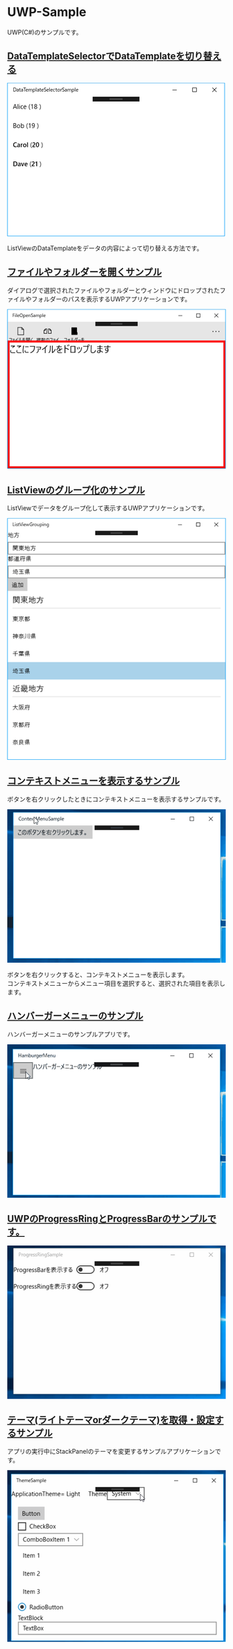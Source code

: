 # UWP-Sample

UWP(C#)のサンプルです。

## [DataTemplateSelectorでDataTemplateを切り替える](DataTemplateSelectorSample)

![DataTemplateSelectorでDataTemplateを切り替えるサンプル](DataTemplateSelectorSample/DataTemplateSelectorSample.png)

ListViewのDataTemplateをデータの内容によって切り替える方法です。

## [ファイルやフォルダーを開くサンプル](FileOpenSample/)

ダイアログで選択されたファイルやフォルダーとウィンドウにドロップされたファイルやフォルダーのパスを表示するUWPアプリケーションです。

![ファイルやフォルダーを開くサンプルのスクリーンショット](FileOpenSample/FileOpenSample.png)

## [ListViewのグループ化のサンプル](ListViewGrouping/)

ListViewでデータをグループ化して表示するUWPアプリケーションです。

![ListViewのグループ化のサンプルのスクリーンショット](ListViewGrouping/ListViewGrouping.png)

## [コンテキストメニューを表示するサンプル](ContextMenuSample/)

ボタンを右クリックしたときにコンテキストメニューを表示するサンプルです。

![コンテキストメニューを表示するサンプル](ContextMenuSample/ContextMenuSample.gif)

ボタンを右クリックすると、コンテキストメニューを表示します。  
コンテキストメニューからメニュー項目を選択すると、選択された項目を表示します。

## [ハンバーガーメニューのサンプル](HamburgerMenu/)

ハンバーガーメニューのサンプルアプリです。

![ハンバーガーメニューのサンプル](HamburgerMenu/HamburgerMenu.gif)

## [UWPのProgressRingとProgressBarのサンプルです。](ProgressRingSample/)

![](ProgressRingSample/ProgressRing.gif)

## [テーマ(ライトテーマorダークテーマ)を取得・設定するサンプル](ThemeSample)

アプリの実行中にStackPanelのテーマを変更するサンプルアプリケーションです。

![](ThemeSample/ThemeSample.gif)
